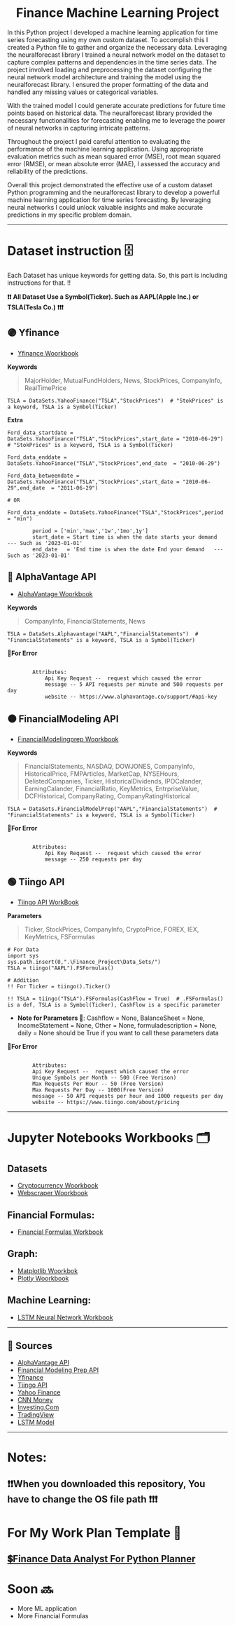 <h1 align="center" id="title">Finance Machine Learning Project</h1>

In this Python project I developed a machine learning application for time series forecasting using my own custom dataset. To accomplish this I created a Python file to gather and organize the necessary data. Leveraging the neuralforecast library I trained a neural network model on the dataset to capture complex patterns and dependencies in the time series data. 
The project involved loading and preprocessing the dataset configuring the neural network model architecture and training the model using the neuralforecast library. I ensured the proper formatting of the data and handled any missing values or categorical variables. 

With the trained model I could generate accurate predictions for future time points based on historical data. The neuralforecast library provided the necessary functionalities for forecasting enabling me to leverage the power of neural networks in capturing intricate patterns. 

Throughout the project I paid careful attention to evaluating the performance of the machine learning application. Using appropriate evaluation metrics such as mean squared error (MSE), root mean squared error (RMSE), or mean absolute error (MAE), I assessed the accuracy and reliability of the predictions.

Overall this project demonstrated the effective use of a custom dataset Python programming and the neuralforecast library to develop a powerful machine learning application for time series forecasting. By leveraging neural networks I could unlock valuable insights and make accurate predictions in my specific problem domain.

---
# Dataset instruction 🗄

Each Dataset has unique keywords for getting data. So, this part is including instructions for that. !!

**❗️❗️**  **All Dataset Use a Symbol(Ticker). Such as AAPL(Apple Inc.) or TSLA(Tesla Co.)** **❗️❗️❗️**

## 🟣 Yfinance
* [Yfinance Woorkbook](https://github.com/Ybatuhan-EcoBooster/Finance_Library_Project/blob/main/Finance_Data_Sets/Yahoo_Finance_Data_Set.ipynb)

**Keywords**
> MajorHolder, MutualFundHolders, News, StockPrices, CompanyInfo, RealTimePrice

```RUN COMMAND
TSLA = DataSets.YahooFinance("TSLA","StockPrices")  # "StokPrices" is a keyword, TSLA is a Symbol(Ticker)
```
**Extra**
```RUN COMMAND
Ford_data_startdate = DataSets.YahooFinance("TSLA","StockPrices",start_date = "2010-06-29")  # "StokPrices" is a keyword, TSLA is a Symbol(Ticker)

Ford_data_enddate = DataSets.YahooFinance("TSLA","StockPrices",end_date  = "2010-06-29")

Ford_data_betweendate = DataSets.YahooFinance("TSLA","StockPrices",start_date = "2010-06-29",end_date  = "2011-06-29")

# OR

Ford_data_enddate = DataSets.YahooFinance("TSLA","StockPrices",period = "min")
```
        
            period = ['min','max','1w','1mo',1y']
            start_date = Start time is when the date starts your demand   --- Such as '2023-01-01'
            end_date   = 'End time is when the date End your demand   --- Such as '2023-01-01'
       
## 🔵 AlphaVantage API
* [AlphaVantage Woorkbook](https://github.com/Ybatuhan-EcoBooster/Finance_Library_Project/blob/main/Finance_Data_Sets/AlphaVantage_Data_Set.ipynb)

**Keywords**
> CompanyInfo, FinancialStatements, News

 ```RUN COMMAND
TSLA = DataSets.Alphavantage("AAPL","FinancialStatements")  # "FinancialStatements" is a keyword, TSLA is a Symbol(Ticker)
```
**🔖For Error**

```Exception raised for errors in the input API Key.

        Attributes:
            Api Key Request --  request which caused the error
            message -- 5 API requests per minute and 500 requests per day
            website -- https://www.alphavantage.co/support/#api-key
```

## ⚫️ FinancialModeling API
* [FinancialModelingprep Woorkbook](https://github.com/Ybatuhan-EcoBooster/Finance_Library_Project/blob/main/Finance_Data_Sets/Financial_Modeling_Prep.ipynb)

**Keywords**
> FinancialStatements, NASDAQ, DOWJONES, CompanyInfo, HistoricalPrice, FMPArticles, MarketCap, NYSEHours, DelistedCompanies, Ticker, HistoricalDividends,
> IPOCalander, EarningCalander, FinancialRatio, KeyMetrics, EntrpriseValue, DCFHistorical, CompanyRating, CompanyRatingHistorical

```RUN COMMAND
TSLA = DataSets.FinancialModelPrep("AAPL","FinancialStatements")  # "FinancialStatements" is a keyword, TSLA is a Symbol(Ticker)
```

**🔖For Error**

```Exception raised for errors in the input API Key.

        Attributes:
            Api Key Request --  request which caused the error
            message -- 250 requests per day
```

## 🟢 Tiingo API
* [Tiingo API WorkBook](https://github.com/Ybatuhan-EcoBooster/Finance_ML_Project/blob/main/Finance_Data_Sets/Tiingo.ipynb)

**Parameters**

>Ticker, StockPrices, CompanyInfo, CryptoPrice, FOREX, IEX, KeyMetrics, FSFormulas

```RUN COMMAND
# For Data
import sys
sys.path.insert(0,".\Finance_Project\Data_Sets/")
TSLA = tiingo("AAPL").FSFormulas()

# Addition
!! For Ticker = tiingo().Ticker()

!! TSLA = tiingo("TSLA").FSFormulas(CashFlow = True)  # .FSFormulas() is a def, TSLA is a Symbol(Ticker), CashFlow is a specific parameter 
```
* **Note for Parameters 📢**: Cashflow = None, BalanceSheet = None, IncomeStatement = None, Other = None, formuladescription = None, daily = None should be True if you want to call these parameters data

**🔖For Error**
```Exception raised for errors in the input API Key.

        Attributes:
        Api Key Request --  request which caused the error
        Unique Symbols per Month -- 500 (Free Verison)
        Max Requests Per Hour -- 50 (Free Version)
        Max Requests Per Day -- 1000(Free Version)
        message -- 50 API requests per hour and 1000 requests per day
        website -- https://www.tiingo.com/about/pricing
```

---

# Jupyter Notebooks Workbooks 🗂

## Datasets
* [Cryptocurrency Woorkbook](https://github.com/Ybatuhan-EcoBooster/Finance_Library_Project/blob/main/Finance_Data_Sets/Cryptocurrency_Data_Sets.ipynb)
* [Webscraper Woorkbook](https://github.com/Ybatuhan-EcoBooster/Finance_Library_Project/blob/main/Finance_Data_Sets/Web_Scraper.ipynb)

## Financial Formulas:
* [Financial Formulas Workbook](https://github.com/Ybatuhan-EcoBooster/Finance_Library_Project/blob/main/Financial_Formulas/Financial_formulas.ipynb)

## Graph:
* [Matplotlib Woorkbok](https://github.com/Ybatuhan-EcoBooster/Finance_Library_Project/blob/main/Graphs/Matplotlib_Graphs.ipynb)
* [Plotly Woorkbook](https://github.com/Ybatuhan-EcoBooster/Finance_Library_Project/blob/main/Graphs/Plotly_Graphs.ipynb)

## Machine Learning:
* [LSTM Neural Network Workbook](https://github.com/Ybatuhan-EcoBooster/Finance_Library_Project/blob/main/ML%20_Application/LSTM_Neural.ipynb)

---

## 📌 Sources 
- [AlphaVantage API](https://www.alphavantage.co/)
- [Financial Modeling Prep API](https://site.financialmodelingprep.com/developer/docs/financial-statements-list-api/)
- [Yfinance](https://pypi.org/project/yfinance/)
- [Tiingo API](https://www.tiingo.com/)
- [Yahoo Finance](https://finance.yahoo.com/)
- [CNN Money](https://edition.cnn.com/markets)
- [Investing.Com](https://www.investing.com/)
- [TradingView](https://tr.tradingview.com/)
- [LSTM Model](https://nixtla.github.io/neuralforecast/models.lstm.html)

---
# Notes:

**❗❗️When you downloaded this repository, You have to change the OS file path ❗️❗️❗️**
---
# For My Work Plan Template 📑

[💲Finance Data Analyst For Python Planner](https://pixelpallette.gumroad.com/l/FinanceDataAnalystPlanner?layout=profile)
---
# Soon 🔜

- More ML application
- More Financial Formulas


